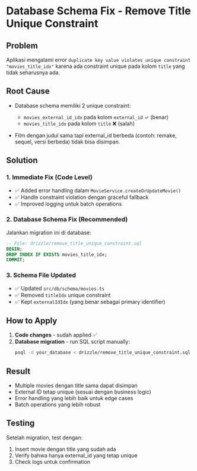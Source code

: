 # Database Schema Fix - Remove Title Unique Constraint

## Problem
Aplikasi mengalami error `duplicate key value violates unique constraint "movies_title_idx"` karena ada constraint unique pada kolom `title` yang tidak seharusnya ada.

## Root Cause
- Database schema memiliki 2 unique constraint:
  - `movies_external_id_idx` pada kolom `external_id` ✓ (benar)
  - `movies_title_idx` pada kolom `title` ❌ (salah)

- Film dengan judul sama tapi external_id berbeda (contoh: remake, sequel, versi berbeda) tidak bisa disimpan.

## Solution

### 1. Immediate Fix (Code Level)
- ✅ Added error handling dalam `MovieService.createOrUpdateMovie()` 
- ✅ Handle constraint violation dengan graceful fallback
- ✅ Improved logging untuk batch operations

### 2. Database Schema Fix (Recommended)
Jalankan migration ini di database:

```sql
-- File: drizzle/remove_title_unique_constraint.sql
BEGIN;
DROP INDEX IF EXISTS movies_title_idx;
COMMIT;
```

### 3. Schema File Updated
- ✅ Updated `src/db/schema/movies.ts`
- ✅ Removed `titleIdx` unique constraint
- ✅ Kept `externalIdIdx` (yang benar sebagai primary identifier)

## How to Apply
1. **Code changes** - sudah applied ✅
2. **Database migration** - run SQL script manually:
   ```bash
   psql -d your_database < drizzle/remove_title_unique_constraint.sql
   ```

## Result
- Multiple movies dengan title sama dapat disimpan
- External ID tetap unique (sesuai dengan business logic)
- Error handling yang lebih baik untuk edge cases
- Batch operations yang lebih robust

## Testing
Setelah migration, test dengan:
1. Insert movie dengan title yang sudah ada
2. Verify bahwa hanya external_id yang tetap unique
3. Check logs untuk confirmation